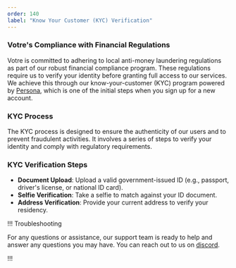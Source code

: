 ```yaml
---
order: 140
label: "Know Your Customer (KYC) Verification"
---
```


### Votre's Compliance with Financial Regulations

Votre is committed to adhering to local anti-money laundering regulations as part of our robust financial compliance program. These regulations require us to verify your identity before granting full access to our services. We achieve this through our know-your-customer (KYC) program powered by [Persona](https://withpersona.com/), which is one of the initial steps when you sign up for a new account.

### KYC Process

The KYC process is designed to ensure the authenticity of our users and to prevent fraudulent activities. It involves a series of steps to verify your identity and comply with regulatory requirements.

### KYC Verification Steps

- **Document Upload**: Upload a valid government-issued ID (e.g., passport, driver's license, or national ID card).
- **Selfie Verification**: Take a selfie to match against your ID document.
- **Address Verification**: Provide your current address to verify your residency.

!!! Troubleshooting

For any questions or assistance, our support team is ready to help and answer any questions you may have. You can reach out to us on [discord](https://discord.gg/WBygxVrT).

!!!

